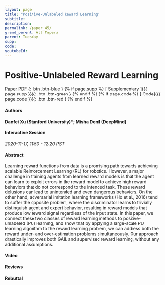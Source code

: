 ```yaml
---
layout: page
title: "Positive-Unlabeled Reward Learning"
subtitle: 
description:
permalink: /paper_45/
grand_parent: All Papers
parent: Tuesday
supp: 
code: 
youtubeId: 
---
```


# Positive-Unlabeled Reward Learning

[<i class="fa fa-file-text-o" aria-hidden="true"></i> Paper PDF ](https://drive.google.com/file/d/1RATFBOenj9A0gPCHq6z74u03l0WsS8Kg/view){: .btn .btn-blue } {% if page.supp %} [<i class="fa fa-file-text-o" aria-hidden="true"></i> Supplementary ]({{ page.supp }}){: .btn .btn-green } {% endif %} {% if page.code %} [<i class="fa fa-github" aria-hidden="true"></i> Code]({{ page.code }}){: .btn .btn-red }
{% endif %}

#### Authors
**Danfei Xu (Stanford University)*; Misha Denil (DeepMind)**

#### Interactive Session
*2020-11-17, 11:50 - 12:20 PST*

#### Abstract
Learning reward functions from data is a promising path towards achieving scalable Reinforcement Learning (RL) for robotics. However, a major challenge in training agents from learned reward models is that the agent can learn to exploit errors in the reward model to achieve high reward behaviors that do not correspond to the intended task. These reward delusions can lead to unintended and even dangerous behaviors. On the other hand, adversarial imitation learning frameworks (Ho et al., 2016) tend to suffer the opposite problem, where the discriminator learns to trivially distinguish agent and expert behavior, resulting in reward models that produce low reward signal regardless of the input state.
In this paper, we connect these two classes of reward learning methods to positive-unlabeled (PU) learning, and show that by applying a large-scale PU learning algorithm to the reward learning problem, we can address both the reward under- and over-estimation problems simultaneously. Our approach drastically improves both GAIL and supervised reward learning, without any additional assumptions.

#### Video 

#### Reviews

#### Rebuttal
